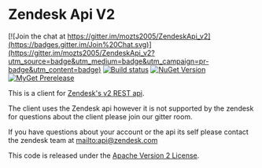 Zendesk Api V2 
==============

[![Join the chat at https://gitter.im/mozts2005/ZendeskApi_v2](https://badges.gitter.im/Join%20Chat.svg)](https://gitter.im/mozts2005/ZendeskApi_v2?utm_source=badge&utm_medium=badge&utm_campaign=pr-badge&utm_content=badge)
[![Build status](https://ci.appveyor.com/api/projects/status/6ve1ey4x7ctd5029?svg=true)](https://ci.appveyor.com/project/mozts2005/zendeskapi-v2)
[![NuGet Version](https://img.shields.io/nuget/v/ZendeskApi_v2.svg)](https://www.nuget.org/packages/ZendeskApi_v2/)
[![MyGet Prerelease](https://img.shields.io/myget/zendeskapi_v2_prerelease/vpre/ZendeskApi_v2.svg?label=MyGet_Prerelease)](https://www.myget.org/feed/zendeskapi_v2_prerelease/package/nuget/ZendeskApi_v2)

This is a client for [Zendesk's v2 REST api](http://developer.zendesk.com/documentation/rest_api/introduction.html). 

The client uses the Zendesk api however it is not supported by the zendesk for questions 
about the client please join our gitter room. 

If you have questions about your account or the api its self please contact the zendesk team at <mailto:api@zendesk.com>

This code is released under the [Apache Version 2 License](http://www.apache.org/licenses/LICENSE-2.0.html).
